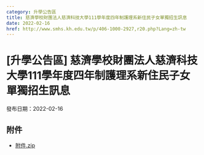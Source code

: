 ```yaml
---
category: 升學公告區
title: 慈濟學校財團法人慈濟科技大學111學年度四年制護理系新住民子女單獨招生訊息
date: 2022-02-16
href: http://www.smhs.kh.edu.tw/p/406-1000-2927,r20.php?Lang=zh-tw
---
```


# [升學公告區] 慈濟學校財團法人慈濟科技大學111學年度四年制護理系新住民子女單獨招生訊息

發布日期：2022-02-16

<div><div></div><div></div></div>

## 附件

- [附件.zip](https://www.smhs.kh.edu.tw/app/index.php?Action=downloadfile&file=WVhSMFlXTm9MekUzTDNCMFlWOHlOalF6WHpJMU16ZzFOamxmT0RVM056Y3VlbWx3&fname=DGGGROTSYWQO41XX50LKSWHGRK30OOLKDGUWTSKK4125MLVWKPROVTPOUSSSPKPO)
